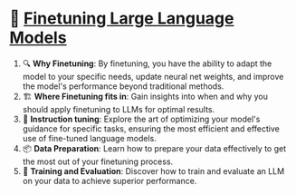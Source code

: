 
# 🚀 [Finetuning Large Language Models](https://www.deeplearning.ai/short-courses/finetuning-large-language-models/)

1. 🔍 **Why Finetuning**: By finetuning, you have the ability to adapt the model to your specific needs, update neural net weights, and improve the model's performance beyond traditional methods.
2. 🏗️ **Where Finetuning fits in**: Gain insights into when and why you should apply finetuning to LLMs for optimal results.
3.  🧩 **Instruction tuning**: Explore the art of optimizing your model's guidance for specific tasks, ensuring the most efficient and effective use of fine-tuned language models.
4. 📦 **Data Preparation**: Learn how to prepare your data effectively to get the most out of your finetuning process.
5. 🧠 **Training and Evaluation**: Discover how to train and evaluate an LLM on your data to achieve superior performance.

